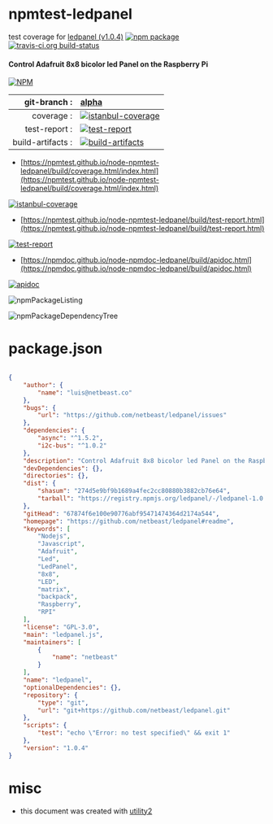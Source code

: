 # npmtest-ledpanel

test coverage for  [ledpanel (v1.0.4)](https://github.com/netbeast/ledpanel#readme)  [![npm package](https://img.shields.io/npm/v/npmtest-ledpanel.svg?style=flat-square)](https://www.npmjs.org/package/npmtest-ledpanel) [![travis-ci.org build-status](https://api.travis-ci.org/npmtest/node-npmtest-ledpanel.svg)](https://travis-ci.org/npmtest/node-npmtest-ledpanel)
#### Control Adafruit 8x8 bicolor led Panel on the Raspberry Pi

[![NPM](https://nodei.co/npm/ledpanel.png?downloads=true&downloadRank=true&stars=true)](https://www.npmjs.com/package/ledpanel)

| git-branch : | [alpha](https://github.com/npmtest/node-npmtest-ledpanel/tree/alpha)|
|--:|:--|
| coverage : | [![istanbul-coverage](https://npmtest.github.io/node-npmtest-ledpanel/build/coverage.badge.svg)](https://npmtest.github.io/node-npmtest-ledpanel/build/coverage.html/index.html)|
| test-report : | [![test-report](https://npmtest.github.io/node-npmtest-ledpanel/build/test-report.badge.svg)](https://npmtest.github.io/node-npmtest-ledpanel/build/test-report.html)|
| build-artifacts : | [![build-artifacts](https://npmtest.github.io/node-npmtest-ledpanel/glyphicons_144_folder_open.png)](https://github.com/npmtest/node-npmtest-ledpanel/tree/gh-pages/build)|

- [https://npmtest.github.io/node-npmtest-ledpanel/build/coverage.html/index.html](https://npmtest.github.io/node-npmtest-ledpanel/build/coverage.html/index.html)

[![istanbul-coverage](https://npmtest.github.io/node-npmtest-ledpanel/build/screenCapture.buildCi.browser.%252Ftmp%252Fbuild%252Fcoverage.lib.html.png)](https://npmtest.github.io/node-npmtest-ledpanel/build/coverage.html/index.html)

- [https://npmtest.github.io/node-npmtest-ledpanel/build/test-report.html](https://npmtest.github.io/node-npmtest-ledpanel/build/test-report.html)

[![test-report](https://npmtest.github.io/node-npmtest-ledpanel/build/screenCapture.buildCi.browser.%252Ftmp%252Fbuild%252Ftest-report.html.png)](https://npmtest.github.io/node-npmtest-ledpanel/build/test-report.html)

- [https://npmdoc.github.io/node-npmdoc-ledpanel/build/apidoc.html](https://npmdoc.github.io/node-npmdoc-ledpanel/build/apidoc.html)

[![apidoc](https://npmdoc.github.io/node-npmdoc-ledpanel/build/screenCapture.buildCi.browser.%252Ftmp%252Fbuild%252Fapidoc.html.png)](https://npmdoc.github.io/node-npmdoc-ledpanel/build/apidoc.html)

![npmPackageListing](https://npmtest.github.io/node-npmtest-ledpanel/build/screenCapture.npmPackageListing.svg)

![npmPackageDependencyTree](https://npmtest.github.io/node-npmtest-ledpanel/build/screenCapture.npmPackageDependencyTree.svg)



# package.json

```json

{
    "author": {
        "name": "luis@netbeast.co"
    },
    "bugs": {
        "url": "https://github.com/netbeast/ledpanel/issues"
    },
    "dependencies": {
        "async": "^1.5.2",
        "i2c-bus": "^1.0.2"
    },
    "description": "Control Adafruit 8x8 bicolor led Panel on the Raspberry Pi",
    "devDependencies": {},
    "directories": {},
    "dist": {
        "shasum": "274d5e9bf9b1689a4fec2cc80880b3882cb76e64",
        "tarball": "https://registry.npmjs.org/ledpanel/-/ledpanel-1.0.4.tgz"
    },
    "gitHead": "67874f6e100e90776abf95471474364d2174a544",
    "homepage": "https://github.com/netbeast/ledpanel#readme",
    "keywords": [
        "Nodejs",
        "Javascript",
        "Adafruit",
        "Led",
        "LedPanel",
        "8x8",
        "LED",
        "matrix",
        "backpack",
        "Raspberry",
        "RPI"
    ],
    "license": "GPL-3.0",
    "main": "ledpanel.js",
    "maintainers": [
        {
            "name": "netbeast"
        }
    ],
    "name": "ledpanel",
    "optionalDependencies": {},
    "repository": {
        "type": "git",
        "url": "git+https://github.com/netbeast/ledpanel.git"
    },
    "scripts": {
        "test": "echo \"Error: no test specified\" && exit 1"
    },
    "version": "1.0.4"
}
```



# misc
- this document was created with [utility2](https://github.com/kaizhu256/node-utility2)
